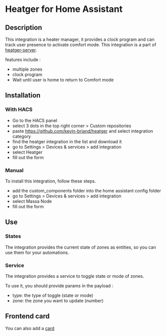 # Heatger for Home Assistant
## Description
This integration is a heater manager, it provides a clock program and can track user presence to activate comfort mode.
This integration is a part of [heatger-server](https://github.com/kevin-briand/heatger-server).

features include :
- multiple zones
- clock program
- Wait until user is home to return to Comfort mode

## Installation

### With HACS
- Go to the HACS panel
- select 3 dots in the top right corner > Custom repositories
- paste https://github.com/kevin-briand/heatger and select integration category
- find the heatger integration in the list and download it
- go to Settings > Devices & services > add integration
- select Heatger
- fill out the form

### Manual
To install this integration, follow these steps.
- add the custom_components folder into the home assistant config folder
- go to Settings > Devices & services > add integration
- select Massa Node
- fill out the form

## Use

### States
The integration provides the current state of zones as entities, so you can use them for your automations.

### Service
The integration provides a service to toggle state or mode of zones.

To use it, you should provide params in the payload :
 - type: the type of toggle (state or mode)
 - zone: the zone you want to update (number)

## Frontend card
You can also add a [card](https://github.com/kevin-briand/HA-massa-node-card)
